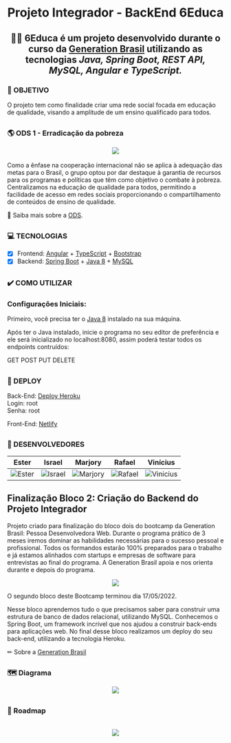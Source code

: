 <div align="center"> 

  <h1> Projeto Integrador - BackEnd 6Educa </h1>
  
 <h2> 👩‍💻 6Educa é um projeto desenvolvido durante o curso da <a href="https://brazil.generation.org/">Generation Brasil</a> utilizando as tecnologias <i>Java, Spring Boot, REST API, MySQL, Angular e TypeScript.</i>
 </h2>


</div>

### 🚀 OBJETIVO

O projeto tem como finalidade criar uma rede social focada em educação de qualidade, visando a amplitude de um ensino qualificado para todos.

##


### 🌎 ODS 1 - Erradicação da pobreza

<div align="center">
  <img src="https://www.tce.sp.gov.br/sites/default/files/portal/ods1.png">
</div>
<br/>
Como a ênfase na cooperação internacional não se aplica à adequação das metas para o Brasil, o grupo optou por dar destaque à garantia de recursos para os programas e políticas que têm como objetivo o combate à pobreza.
Centralizamos na educação de qualidade para todos, permitindo a facilidade de acesso em redes sociais proporcionando o compartilhamento de conteúdos de ensino de qualidade.

🚩 Saiba mais sobre a [ODS](https://www.ipea.gov.br/ods/ods1.html).

##
### 💻 TECNOLOGIAS

- [x] Frontend: [Angular](https://angular.io/) + [TypeScript](https://www.typescriptlang.org/) + [Bootstrap](https://getbootstrap.com/) 
- [x] Backend: [Spring Boot](https://spring.io/projects/spring-boot) + [Java 8](https://www.java.com/pt-BR/download/help/java8_pt-br.html) + [MySQL](https://www.mysql.com/)  
##

### ✔️ COMO UTILIZAR

### Configurações Iniciais:
Primeiro, você precisa ter o [Java 8](https://www.java.com/pt-BR/download/help/java8_pt-br.html) instalado na sua máquina.

Após ter o Java instalado, inicie o programa no seu editor de preferência e ele será inicializado no localhost:8080, assim poderá testar todos os endpoints contruídos:

GET
POST
PUT
DELETE

## 

### 💾 DEPLOY

Back-End: [Deploy Heroku](https://seiseduca.herokuapp.com/swagger-ui/index.html?configUrl=/v3/api-docs/swagger-config)<br/>
Login: root <br/>
Senha: root

Front-End: [Netlify](6educa.netlify.app)<br/>


##
### 🌟 DESENVOLVEDORES

| Ester | Israel | Marjory | Rafael | Vinícius |
|-------|--------|---------|--------|----------|
| ![Ester](https://user-images.githubusercontent.com/86428389/170371458-69038ef1-4c44-4b02-9846-aa8bac71e2c5.jpeg)|![Israel](https://user-images.githubusercontent.com/86428389/170371468-ba1691cc-1807-4c58-92bc-5fc48b92aa72.jpeg)|![Marjory](https://user-images.githubusercontent.com/86428389/170371479-7c619eb5-e5bc-4b2c-a60b-4f55da387835.jpeg)|![Rafael](https://user-images.githubusercontent.com/86428389/170371499-35dbc6df-4e2a-47a0-965e-00d3f3892d6f.jpeg)|![Vinicius](https://user-images.githubusercontent.com/86428389/170371510-0be002e2-0648-416a-81e8-5736802e6ff7.jpeg)|

##

## Finalização Bloco 2: Criação do Backend do Projeto Integrador

Projeto criado para finalização do bloco dois do bootcamp da Generation Brasil: Pessoa Desenvolvedora Web.
Durante o programa prático de 3 meses iremos dominar as habilidades necessárias para o sucesso pessoal e profissional. Todos os formandos estarão 100% preparados para o trabalho e já estamos alinhados com startups e empresas de software para entrevistas ao final do programa. A Generation Brasil apoia e nos orienta durante e depois do programa.

<div align="center"> 
 <img src="https://user-images.githubusercontent.com/86428389/165376964-ab642240-1f40-4c87-9d45-6c6d2eee1a5b.png">
</div> 

O segundo bloco deste Bootcamp terminou dia 17/05/2022.

Nesse bloco aprendemos tudo o que precisamos saber para construir uma estrutura de banco de dados relacional, utilizando MySQL.
Conhecemos o Spring Boot, um framework incrivel que nos ajudou a construir back-ends para aplicações web. No final desse bloco realizamos um deploy do seu back-end, utilizando a tecnologia Heroku.

✏ Sobre a [Generation Brasil](https://brazil.generation.org/)

##

### 🗺️ Diagrama

<div align="center"> 
 <img src="https://i.imgur.com/3Q2Uj9b.jpg">
</div> 

 

##

### 📍 Roadmap

<div align="center"> 
  <br/>
 <img src="https://i.imgur.com/1r5QwyC.jpg">
</div> 

  


